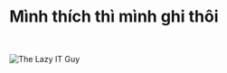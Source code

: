 # Mình thích thì mình ghi thôi
<br/>

![The Lazy IT Guy](https://avatars.githubusercontent.com/u/13749883?v=4 "The Lazy IT Guy")